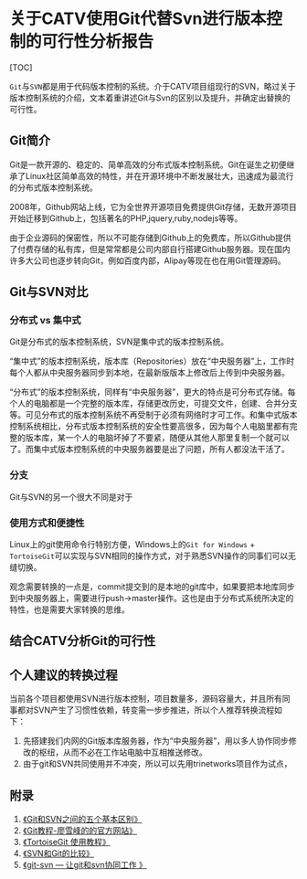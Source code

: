# 关于CATV使用Git代替Svn进行版本控制的可行性分析报告


[TOC]


`Git`与`SVN`都是用于代码版本控制的系统。介于CATV项目组现行的SVN，略过关于版本控制系统的介绍，文本着重讲述Git与Svn的区别以及提升，并确定出替换的可行性。

## Git简介

Git是一款开源的、稳定的、简单高效的分布式版本控制系统。Git在诞生之初便继承了Linux社区简单高效的特性，并在开源环境中不断发展壮大，迅速成为最流行的分布式版本控制系统。

2008年，Github网站上线，它为全世界开源项目免费提供Git存储，无数开源项目开始迁移到Github上，包括著名的PHP,jquery,ruby,nodejs等等。

由于企业源码的保密性，所以不可能存储到Github上的免费库，所以Github提供了付费存储的私有库，但是常常都是公司内部自行搭建Github服务器。现在国内许多大公司也逐步转向Git，例如百度内部，Alipay等现在也在用Git管理源码。

## Git与SVN对比

### 分布式 vs 集中式
Git是分布式的版本控制系统，SVN是集中式的版本控制系统。

“集中式”的版本控制系统，版本库（Repositories）放在“中央服务器”上，工作时每个人都从中央服务器同步到本地，在最新版版本上修改后上传到中央服务器。

“分布式”的版本控制系统，同样有“中央服务器”，更大的特点是可分布式存储。每个人的电脑都是一个完整的版本库，存储更改历史，可提交文件，创建、合并分支等。可见分布式的版本控制系统不再受制于必须有网络时才可工作。和集中式版本控制系统相比，分布式版本控制系统的安全性要高很多，因为每个人电脑里都有完整的版本库，某一个人的电脑坏掉了不要紧，随便从其他人那里复制一个就可以了。而集中式版本控制系统的中央服务器要是出了问题，所有人都没法干活了。

### 分支
Git与SVN的另一个很大不同是对于

### 使用方式和便捷性

Linux上的git使用命令行特别方便，Windows上的`Git for Windows` + `TortoiseGit`可以实现与SVN相同的操作方式，对于熟悉SVN操作的同事们可以无缝切换。

观念需要转换的一点是，commit提交到的是本地的git库中，如果要把本地库同步到中央服务器上，需要进行push->master操作。这也是由于分布式系统所决定的特性，也是需要大家转换的思维。

## 结合CATV分析Git的可行性

## 个人建议的转换过程

当前各个项目都使用SVN进行版本控制，项目数量多，源码容量大，并且所有同事都对SVN产生了习惯性依赖，转变需一步步推进，所以个人推荐转换流程如下：

1. 先搭建我们内网的Git版本库服务器，作为“中央服务器”，用以多人协作同步修改的枢纽，从而不必在工作站电脑中互相推送修改。
2. 由于git和SVN共同使用并不冲突，所以可以先用trinetworks项目作为试点，


## 附录
1. [《Git和SVN之间的五个基本区别》](http://blog.jobbole.com/31444/)
2. [《Git教程-廖雪峰的的官方网站》](http://www.liaoxuefeng.com/wiki/0013739516305929606dd18361248578c67b8067c8c017b000)
3. [《TortoiseGit 使用教程》](http://blog.csdn.net/ethan_xue/article/details/7749639)
4. [《SVN和Git的比较》](http://blog.csdn.net/a117653909/article/details/8952183)
5. [《git-svn — 让git和svn协同工作 》](http://blog.chinaunix.net/uid-11639156-id-3077471.html)